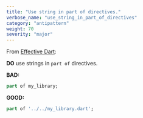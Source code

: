 ```yaml
---
title: "Use string in part of directives."
verbose_name: "use_string_in_part_of_directives"
category: "antipattern"
weight: 70
severity: "major"
---
```

From [Effective Dart](https://dart.dev/effective-dart/usage#do-use-strings-in-part-of-directives):

**DO** use strings in `part of` directives.

**BAD:**

```dart
part of my_library;
```

**GOOD:**

```dart
part of '../../my_library.dart';
```
